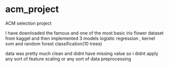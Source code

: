 # acm_project
ACM selection project

I have downloaded the famous and one of the most basic iris flower dataset from kaggel and then implemented 3 models logistic regression , kernel svm and random forest classification(10 trees)

data was pretty much clean and didnt have missing value so i didnt apply any sort of feature scaling or any sort of data preprocessing
